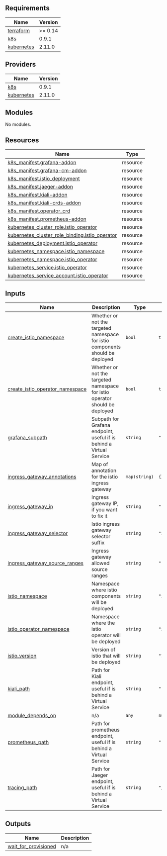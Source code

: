<!-- BEGIN_TF_DOCS -->
## Requirements

| Name | Version |
|------|---------|
| <a name="requirement_terraform"></a> [terraform](#requirement\_terraform) | >= 0.14 |
| <a name="requirement_k8s"></a> [k8s](#requirement\_k8s) | 0.9.1 |
| <a name="requirement_kubernetes"></a> [kubernetes](#requirement\_kubernetes) | 2.11.0 |

## Providers

| Name | Version |
|------|---------|
| <a name="provider_k8s"></a> [k8s](#provider\_k8s) | 0.9.1 |
| <a name="provider_kubernetes"></a> [kubernetes](#provider\_kubernetes) | 2.11.0 |

## Modules

No modules.

## Resources

| Name | Type |
|------|------|
| [k8s_manifest.grafana-addon](https://registry.terraform.io/providers/banzaicloud/k8s/0.9.1/docs/resources/manifest) | resource |
| [k8s_manifest.grafana-cm-addon](https://registry.terraform.io/providers/banzaicloud/k8s/0.9.1/docs/resources/manifest) | resource |
| [k8s_manifest.istio_deployment](https://registry.terraform.io/providers/banzaicloud/k8s/0.9.1/docs/resources/manifest) | resource |
| [k8s_manifest.jaeger-addon](https://registry.terraform.io/providers/banzaicloud/k8s/0.9.1/docs/resources/manifest) | resource |
| [k8s_manifest.kiali-addon](https://registry.terraform.io/providers/banzaicloud/k8s/0.9.1/docs/resources/manifest) | resource |
| [k8s_manifest.kiali-crds-addon](https://registry.terraform.io/providers/banzaicloud/k8s/0.9.1/docs/resources/manifest) | resource |
| [k8s_manifest.operator_crd](https://registry.terraform.io/providers/banzaicloud/k8s/0.9.1/docs/resources/manifest) | resource |
| [k8s_manifest.prometheus-addon](https://registry.terraform.io/providers/banzaicloud/k8s/0.9.1/docs/resources/manifest) | resource |
| [kubernetes_cluster_role.istio_operator](https://registry.terraform.io/providers/hashicorp/kubernetes/2.11.0/docs/resources/cluster_role) | resource |
| [kubernetes_cluster_role_binding.istio_operator](https://registry.terraform.io/providers/hashicorp/kubernetes/2.11.0/docs/resources/cluster_role_binding) | resource |
| [kubernetes_deployment.istio_operator](https://registry.terraform.io/providers/hashicorp/kubernetes/2.11.0/docs/resources/deployment) | resource |
| [kubernetes_namespace.istio_namespace](https://registry.terraform.io/providers/hashicorp/kubernetes/2.11.0/docs/resources/namespace) | resource |
| [kubernetes_namespace.istio_operator](https://registry.terraform.io/providers/hashicorp/kubernetes/2.11.0/docs/resources/namespace) | resource |
| [kubernetes_service.istio_operator](https://registry.terraform.io/providers/hashicorp/kubernetes/2.11.0/docs/resources/service) | resource |
| [kubernetes_service_account.istio_operator](https://registry.terraform.io/providers/hashicorp/kubernetes/2.11.0/docs/resources/service_account) | resource |

## Inputs

| Name | Description | Type | Default | Required |
|------|-------------|------|---------|:--------:|
| <a name="input_create_istio_namespace"></a> [create\_istio\_namespace](#input\_create\_istio\_namespace) | Whether or not the targeted namespace for istio components should be deployed | `bool` | `true` | no |
| <a name="input_create_istio_operator_namespace"></a> [create\_istio\_operator\_namespace](#input\_create\_istio\_operator\_namespace) | Whether or not the targeted namespace for istio operator should be deployed | `bool` | `true` | no |
| <a name="input_grafana_subpath"></a> [grafana\_subpath](#input\_grafana\_subpath) | Subpath for Grafana endpoint, useful if is behind a Virtual Service | `string` | `""` | no |
| <a name="input_ingress_gateway_annotations"></a> [ingress\_gateway\_annotations](#input\_ingress\_gateway\_annotations) | Map of annotation for the istio ingress gateway | `map(string)` | `{}` | no |
| <a name="input_ingress_gateway_ip"></a> [ingress\_gateway\_ip](#input\_ingress\_gateway\_ip) | Ingress gateway IP, if you want to fix it | `string` | `""` | no |
| <a name="input_ingress_gateway_selector"></a> [ingress\_gateway\_selector](#input\_ingress\_gateway\_selector) | Istio ingress gateway selector suffix | `string` | `"ingressgateway"` | no |
| <a name="input_ingress_gateway_source_ranges"></a> [ingress\_gateway\_source\_ranges](#input\_ingress\_gateway\_source\_ranges) | Ingress gateway allowed source ranges | `string` | `""` | no |
| <a name="input_istio_namespace"></a> [istio\_namespace](#input\_istio\_namespace) | Namespace where istio components will be deployed | `string` | `"istio-system"` | no |
| <a name="input_istio_operator_namespace"></a> [istio\_operator\_namespace](#input\_istio\_operator\_namespace) | Namespace where the istio operator will be deployed | `string` | `"istio-operator"` | no |
| <a name="input_istio_version"></a> [istio\_version](#input\_istio\_version) | Version of istio that will be deployed | `string` | `"1.13.4"` | no |
| <a name="input_kiali_path"></a> [kiali\_path](#input\_kiali\_path) | Path for Kiali endpoint, useful if is behind a Virtual Service | `string` | `""` | no |
| <a name="input_module_depends_on"></a> [module\_depends\_on](#input\_module\_depends\_on) | n/a | `any` | `null` | no |
| <a name="input_prometheus_path"></a> [prometheus\_path](#input\_prometheus\_path) | Path for prometheus endpoint, useful if is behind a Virtual Service | `string` | `""` | no |
| <a name="input_tracing_path"></a> [tracing\_path](#input\_tracing\_path) | Path for Jaeger endpoint, useful if is behind a Virtual Service | `string` | `"/jaeger"` | no |

## Outputs

| Name | Description |
|------|-------------|
| <a name="output_wait_for_provisioned"></a> [wait\_for\_provisioned](#output\_wait\_for\_provisioned) | n/a |
<!-- END_TF_DOCS -->